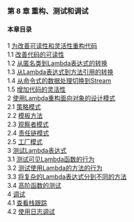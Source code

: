 ### 第 8 章 重构、测试和调试 ###
#### 本章目录 ####
1	[为改善可读性和灵活性重构代码](Course1.java)   
1.1	[改善代码的可读性](Course11.java)   
1.2	[从匿名类到Lambda表达式的转换](Course12.java)   
1.3	[从Lambda表达式到方法引用的转换](Course13.java)   
1.4	[从命令式的数据处理切换到Stream](Course14.java)   
1.5	[增加代码的灵活性](Course15.java)   
2	[使用Lambda重构面向对象的设计模式](Course2.java)   
2.1	[策略模式](Course21.java)   
2.2	[模板方法](Course22.java)   
2.3	[观察者模式](Course23.java)   
2.4	[责任链模式](Course24.java)   
2.5	[工厂模式](Course25.java)   
3	[测试Lambda表达式](Course3.java)   
3.1	[测试可见Lambda函数的行为](Course31.java)   
3.2	[测试使用Lambda的方法的行为](Course32.java)   
3.3	[将复杂的Lambda表达式分到不同的方法](Course33.java)   
3.4	[高阶函数的测试](Course34.java)   
4	[调试](Course4.java)   
4.1	[查看栈跟踪](Course41.java)   
4.2	[使用日志调试](Course42.java)   
